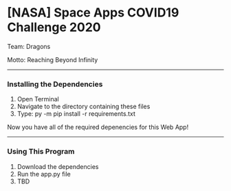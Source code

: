 # [NASA] Space Apps COVID19 Challenge 2020

Team: Dragons

Motto: Reaching Beyond Infinity

---
### Installing the Dependencies
1. Open Terminal
2. Navigate to the directory containing these files
3. Type: py -m pip install -r requirements.txt 

Now you have all of the required depenencies for this Web App!

---
### Using This Program
1. Download the dependencies
2. Run the app.py file
3. TBD
